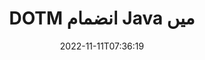 ---
############################# Static ############################
layout: "auto-gen-merge"
date: 2022-11-11T07:36:19
draft: false
otherformats: dotx epub html mht mhtml odp ods odt one otp ott pdf pps ppsx ppt pptx

############################# Head ############################
head_title: "DOTM فائلوں کو Java اور J2SE Documents Merger API کے ذریعے ضم کریں۔"
head_description: "جاوا میں متعدد DOTM فائلوں کو دستاویزات کے انضمام API کا استعمال کرتے ہوئے تمام ڈیٹا، اسٹائل اور فارمیٹنگ کو بطور ماخذ دستاویزات کے ساتھ ضم کریں۔"

############################# Header ############################
title: "DOTM انضمام Java میں"
description: "DOTM کو Java کوڈ کی چند سطروں کے ساتھ ضم کریں۔"
bg_image: "https://cms.admin.containerize.com/templates/aspose/App_Themes/V3/images/bg/header1.png"
bg_overlay: false
button:
    enable: true
    icon: "fas fa-arrow-down"
    label: "مفت ٹرائل ڈاؤن لوڈ کریں۔"
    link: "https://downloads.groupdocs.com/merger/java"

############################# SubMenu ############################
submenu:
    enable: true

    left:
        img_alt: "GroupDocs.Merger for Java"
        image: "https://cms.admin.containerize.com/templates/groupdocs/images/product-logos/90x90-noborder/groupdocs-merger-java.png"
        product: "GroupDocs.Merger"
        platform: "Java"

    middle:
        button:

            # button loop
            - link: "https://apireference.groupdocs.com/merger/java"
              text: "API حوالہ"

            # button loop
            - link: "https://github.com/groupdocs-merger"
              text: "کوڈ کی مثالیں۔"

            # button loop
            - link: "https://products.groupdocs.app/merger/family"
              text: "لائیو ڈیمو"

            # button loop
            - link: "https://purchase.groupdocs.com/pricing/merger/java"
              text: "قیمتوں کا تعین"

    right:
        link_download: "https://downloads.groupdocs.com/merger"
        link_learn: "https://docs.groupdocs.com/merger/java"
        link_buy: "https://purchase.groupdocs.com"

############################# About ############################
about:
    enable: true
    title: "GroupDocs.Merger for Java API کے بارے میں"
    content: |
        [GroupDocs.Merger for Java](/ur/merger/java/) ایک سے زیادہ پی ڈی ایف، مائیکروسافٹ آفس (ورڈ، ایکسل، پاورپوائنٹ، OneNote)، OpenDocument، HTML، تصاویر اور ضم کرنے کا آسان حل فراہم کرتا ہے۔ Java ایپلی کیشنز کے اندر ایک فائل میں بہت سی دیگر دستاویزات۔ GroupDocs.Merger آپ کی کافی محنت بچائے گا، کیونکہ آپ کو DOTM دستاویزات کو ضم کرنے کی اجازت ہے - کسی تیسرے فریق کے سافٹ ویئر، ڈیسک ٹاپ ایپلیکیشنز یا پلگ انز کو انسٹال کرنے کی ضرورت نہیں ہے۔ اب اپنا وقت ضائع کرنا اور فائلوں کو دستی طور پر ضم کرنا غیر ضروری ہے! GroupDocs کا مشن بہترین معیار فراہم کرنا اور دستاویز پر کارروائی کرنے والے ورک فلو کو آسان بنانا ہے۔
        
        GroupDocs.Merger API کارپوریٹ حل کے لیے ایک صحیح انتخاب ہے جس کے لیے فائل کو ضم کرنے کی خصوصیات کی ضرورت ہے۔ یہ APIs تمام بڑے آپریٹنگ سسٹمز اور پلیٹ فارمز بشمول J2SE 7.0 (1.7), J2SE 8.0 (1.8), Java 10 پر اچھی طرح سے تعاون یافتہ ہیں۔

############################# Steps ############################
steps:
    enable: true
    title_left: "متعدد DOTM فائلوں کو Java میں ضم کریں"
    content_left: |
        [GroupDocs.Merger for Java](/ur/merger/java/) جاوا ڈویلپرز کے لیے چند آسان مراحل کو لاگو کرکے متعدد DOTM فائلوں کو ضم کرنا آسان بناتا ہے۔
        
        * **انضمام** کی ایک مثال بنائیں اور ماخذ دستاویز کے راستے کو کنسٹرکٹر پیرامیٹر کے بطور پاس کریں۔
        * **انضمام** کلاس کے **جوائن** کو کال کریں اور دوسرا ماخذ دستاویز کا راستہ پاس کریں۔
        * ضم شدہ دستاویز کو محفوظ کرنے کے لیے **مرجر** کلاس کے **محفوظ** کو کال کریں۔

    title_right: "سسٹم کے تقاضے"
    content_right: |
        GroupDocs.Merger for Java APIs تمام بڑے پلیٹ فارمز اور آپریٹنگ سسٹمز پر تعاون یافتہ ہیں۔ ذیل کے کوڈ پر عمل کرنے سے پہلے، براہ کرم یقینی بنائیں کہ آپ کے سسٹم پر درج ذیل شرائط انسٹال ہیں۔

        * آپریٹنگ سسٹمز: مائیکروسافٹ ونڈوز، لینکس، میک او ایس
        * ترقیاتی ماحول: NetBeans, IntelliJ IDEA, Eclipse
        * فریم ورکس: J2SE 7.0 (1.7), J2SE 8.0 (1.8), Java 10
        * GroupDocs.Merger for Java کا تازہ ترین ورژن [Maven](https://repository.groupdocs.com/webapp/#/artifacts/browse/tree/General/repo/com/groupdocs/groupdocs-merger) سے ڈاؤن لوڈ کریں۔
         
    code: |
     {{% merger/additional-styles %}}
     {{< merger/code-merger title="Java مثال کے کوڈ کا استعمال کرتے ہوئے DOTM فائلوں کو کیسے ملایا جائے۔">}}

        ```java    
        // جاوا API کے لیے GroupDocs.Merger کا استعمال کرتے ہوئے DOTM فائلوں کو ضم کریں۔
        // ان پٹ DOTM دستاویز کے ساتھ فوری انضمام
        Merger merger = new Merger("input_1.dotm");

        // انضمام کلاس مثال کے جوائن کا طریقہ کال کریں اور دوسرا ذریعہ دستاویز کا راستہ پاس کریں۔
        merger.join("input_2.dotm");
    
        // ضم شدہ دستاویز کو بچانے کے لیے انضمام کلاس مثال کے سیو میتھڈ کو کال کریں۔
        merger.save("merged-file.dotm"); 
        ```
     {{< /merger/code-merger >}}

############################# Demos ############################
demos:
    enable: true
    title: "لائیو ڈیمو - دستاویزات کو ضم کرنے کے لیے آن لائن ایپ"
    content: |
       [GroupDocs.Merger Live Demos](https://products.groupdocs.app/merger/dotm) ویب سائٹ پر جا کر ابھی ایک سے زیادہ DOTM فائلوں کو ضم کریں۔
       لائیو ڈیمو کے درج ذیل فوائد ہیں۔
        
############################# About Formats ############################
about_formats:
    enable: true

############################# More Formats ############################
more_formats:
    enable: true
    title: "دیگر دستاویزی فارمیٹس کو ضم کرنا"
    content: |
        فائل فارمیٹس اور امیجز کے لیے Java دستاویزات کا انضمام API۔ جیسا کہ ذیل میں بتایا گیا ہے کچھ مقبول دستاویز فارمیٹس کو ایک ساتھ ضم کریں۔

############################# Back to top ###############################
back_to_top:
    enable: true
---